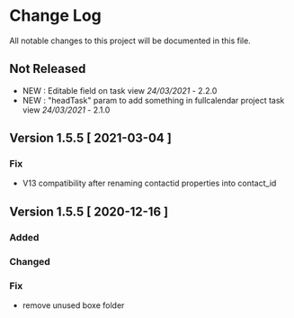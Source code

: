 # Change Log
All notable changes to this project will be documented in this file.

## Not Released

- NEW : Editable field on task view *24/03/2021* - 2.2.0
- NEW : "headTask" param to add something in fullcalendar project task view *24/03/2021* - 2.1.0

## Version 1.5.5 [ 2021-03-04 ]

### Fix
- V13 compatibility after renaming contactid properties into contact_id


## Version 1.5.5 [ 2020-12-16 ]

### Added

### Changed

### Fix
- remove unused boxe folder  


